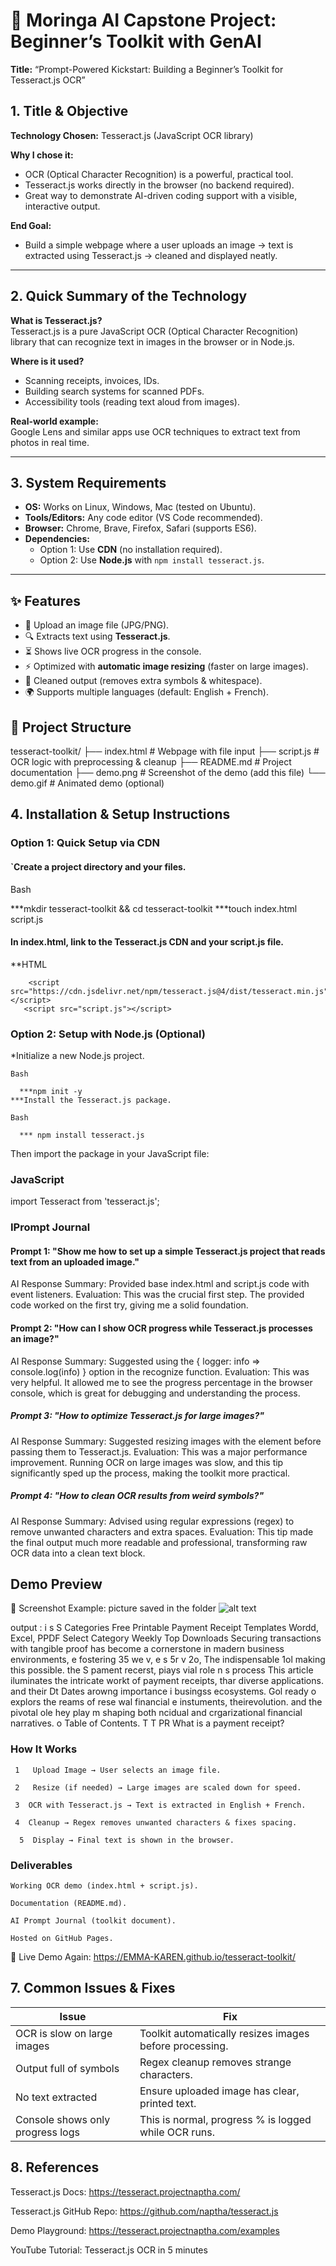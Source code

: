 # 🧠 Moringa AI Capstone Project: Beginner’s Toolkit with GenAI  
**Title:** “Prompt-Powered Kickstart: Building a Beginner’s Toolkit for Tesseract.js OCR”  


## 1. Title & Objective  
**Technology Chosen:** Tesseract.js (JavaScript OCR library)  

**Why I chose it:**  
- OCR (Optical Character Recognition) is a powerful, practical tool.  
- Tesseract.js works directly in the browser (no backend required).  
- Great way to demonstrate AI-driven coding support with a visible, interactive output.  

**End Goal:**  
- Build a simple webpage where a user uploads an image → text is extracted using Tesseract.js → cleaned and displayed neatly.  

---

## 2. Quick Summary of the Technology  
**What is Tesseract.js?**  
Tesseract.js is a pure JavaScript OCR (Optical Character Recognition) library that can recognize text in images in the browser or in Node.js.  

**Where is it used?**  
- Scanning receipts, invoices, IDs.  
- Building search systems for scanned PDFs.  
- Accessibility tools (reading text aloud from images).  

**Real-world example:**  
Google Lens and similar apps use OCR techniques to extract text from photos in real time.  

---

## 3. System Requirements  
- **OS:** Works on Linux, Windows, Mac (tested on Ubuntu).  
- **Tools/Editors:** Any code editor (VS Code recommended).  
- **Browser:** Chrome, Brave, Firefox, Safari (supports ES6).  
- **Dependencies:**  
  - Option 1: Use **CDN** (no installation required).  
  - Option 2: Use **Node.js** with `npm install tesseract.js`.  

---
## ✨ Features  
- 📂 Upload an image file (JPG/PNG).  
- 🔍 Extracts text using **Tesseract.js**.  
- ⏳ Shows live OCR progress in the console.  
- ⚡ Optimized with **automatic image resizing** (faster on large images).  
- 🧹 Cleaned output (removes extra symbols & whitespace).  
- 🌍 Supports multiple languages (default: English + French).  


## 📂 Project Structure  
tesseract-toolkit/
├── index.html # Webpage with file input
├── script.js # OCR logic with preprocessing & cleanup
├── README.md # Project documentation
├── demo.png # Screenshot of the demo (add this file)
└── demo.gif # Animated demo (optional)
## 4. Installation & Setup Instructions  

### Option 1: Quick Setup via CDN  
#### `Create a project directory and your files.

Bash

   ***mkdir tesseract-toolkit && cd tesseract-toolkit
   ***touch index.html script.js

#### In index.html, link to the Tesseract.js CDN and your script.js file.

   **HTML

        <script src="https://cdn.jsdelivr.net/npm/tesseract.js@4/dist/tesseract.min.js"></script>
       <script src="script.js"></script>

### Option 2: Setup with Node.js (Optional)
   *Initialize a new Node.js project.

    Bash

      ***npm init -y
    ***Install the Tesseract.js package.

    Bash

      *** npm install tesseract.js
 Then import the package in your JavaScript file:

### JavaScript

import Tesseract from 'tesseract.js';



### IPrompt Journal
#### Prompt 1: "Show me how to set up a simple Tesseract.js project that reads text from an uploaded image."
AI Response Summary: Provided base index.html and script.js code with event listeners.
Evaluation: This was the crucial first step. The provided code worked on the first try, giving me a solid foundation.

#### Prompt 2: "How can I show OCR progress while Tesseract.js processes an image?"
AI Response Summary: Suggested using the { logger: info => console.log(info) } option in the recognize function.
Evaluation: This was very helpful. It allowed me to see the progress percentage in the browser console, which is great for debugging and understanding the process.

##### Prompt 3: "How to optimize Tesseract.js for large images?"
AI Response Summary: Suggested resizing images with the <canvas> element before passing them to Tesseract.js.
Evaluation: This was a major performance improvement. Running OCR on large images was slow, and this tip significantly sped up the process, making the toolkit more practical.

##### Prompt 4: "How to clean OCR results from weird symbols?"
AI Response Summary: Advised using regular expressions (regex) to remove unwanted characters and extra spaces.
Evaluation: This tip made the final output much more readable and professional, transforming raw OCR data into a clean text block.


## Demo Preview

📸 Screenshot Example: picture  saved in the folder 
![alt text](test1.png)

output :
i s S Categories Free Printable Payment Receipt Templates Wordd, Excel, PPDF Select Category Weekly Top Downloads Securing transactions with tangible proof has become a cornerstone in madern business environments, e fostering 35 we v, e s 5r v 2o, The indispensable 1ol making this possible. the S pament recerst, piays vial role n s process This article iluminates the intricate workt of payment receipts, thar diverse applications. and their Dt Dates arowng importance i busingss ecosystems. Gol ready o explors the reams of rese wal financial e instuments, theirevolution. and the pivotal ole hey play m shaping both ncidual and crgarizational financial narratives. o Table of Contents. T T PR What is a payment receipt?




###  How It Works

     1   Upload Image → User selects an image file.

     2   Resize (if needed) → Large images are scaled down for speed.

     3  OCR with Tesseract.js → Text is extracted in English + French.

     4  Cleanup → Regex removes unwanted characters & fixes spacing.

      5  Display → Final text is shown in the browser.

### Deliverables

    Working OCR demo (index.html + script.js).

    Documentation (README.md).

    AI Prompt Journal (toolkit document).

    Hosted on GitHub Pages.

🔗 Live Demo Again: https://EMMA-KAREN.github.io/tesseract-toolkit/    

## 7. Common Issues & Fixes

| Issue                            | Fix                                                     |
| -------------------------------- | ------------------------------------------------------- |
| OCR is slow on large images      | Toolkit automatically resizes images before processing. |
| Output full of symbols           | Regex cleanup removes strange characters.               |
| No text extracted                | Ensure uploaded image has clear, printed text.          |
| Console shows only progress logs | This is normal, progress % is logged while OCR runs.    |


## 8. References
Tesseract.js Docs: https://tesseract.projectnaptha.com/

Tesseract.js GitHub Repo: https://github.com/naptha/tesseract.js

Demo Playground: https://tesseract.projectnaptha.com/examples

YouTube Tutorial: Tesseract.js OCR in 5 minutes
